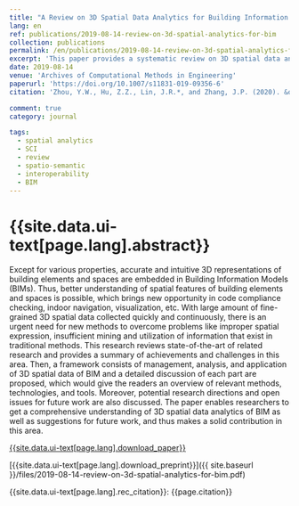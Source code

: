 ```yaml
---
title: "A Review on 3D Spatial Data Analytics for Building Information Models"
lang: en
ref: publications/2019-08-14-review-on-3d-spatial-analytics-for-bim
collection: publications
permalink: /en/publications/2019-08-14-review-on-3d-spatial-analytics-for-bim
excerpt: 'This paper provides a systematic review on 3D spatial data analytics for BIM, state-of-the-art, challenges and potential directions are provided'
date: 2019-08-14
venue: 'Archives of Computational Methods in Engineering'
paperurl: 'https://doi.org/10.1007/s11831-019-09356-6'
citation: 'Zhou, Y.W., Hu, Z.Z., Lin, J.R.*, and Zhang, J.P. (2020). &quot;A Review on 3D Spatial Data Analytics for Building Information Models&quot; <i>Archives of Computational Methods in Engineering</i>. 27(5): 1449-1463. doi: 10.1016/10.1007/s11831-019-09356-6'

comment: true
category: journal

tags: 
  - spatial analytics
  - SCI
  - review
  - spatio-semantic
  - interoperability
  - BIM
---
```



{{site.data.ui-text[page.lang].abstract}}
====

Except for various properties, accurate and intuitive 3D representations of building elements and spaces are embedded in Building Information Models (BIMs). Thus, better understanding of spatial features of building elements and spaces is possible, which brings new opportunity in code compliance checking, indoor navigation, visualization, etc. With large amount of fine-grained 3D spatial data collected quickly and continuously, there is an urgent need for new methods to overcome problems like improper spatial expression, insufficient mining and utilization of information that exist in traditional methods. This research reviews state-of-the-art of related research and provides a summary of achievements and challenges in this area. Then, a framework consists of management, analysis, and application of 3D spatial data of BIM and a detailed discussion of each part are proposed, which would give the readers an overview of relevant methods, technologies, and tools. Moreover, potential research directions and open issues for future work are also discussed. The paper enables researchers to get a comprehensive understanding of 3D spatial data analytics of BIM as well as suggestions for future work, and thus makes a solid contribution in this area.

[{{site.data.ui-text[page.lang].download_paper}}](https://rdcu.be/bOOve)

[{{site.data.ui-text[page.lang].download_preprint}}]({{ site.baseurl }}/files/2019-08-14-review-on-3d-spatial-analytics-for-bim.pdf)

{{site.data.ui-text[page.lang].rec_citation}}: {{page.citation}}